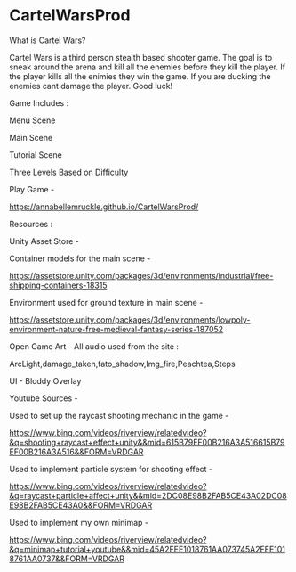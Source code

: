 # CartelWarsProd

What is Cartel Wars?

Cartel Wars is a third person stealth based shooter game. The goal is to sneak around the arena and kill all the enemies before they kill the player. If the player kills all the enimies they win the game. If you are ducking the enemies cant damage the player. Good luck!

Game Includes :

Menu Scene

Main Scene

Tutorial Scene 

Three Levels Based on Difficulty 

Play Game -

https://annabellemruckle.github.io/CartelWarsProd/

Resources : 

Unity Asset Store - 

Container models for the main scene -

https://assetstore.unity.com/packages/3d/environments/industrial/free-shipping-containers-18315

Environment used for ground texture in main scene - 

https://assetstore.unity.com/packages/3d/environments/lowpoly-environment-nature-free-medieval-fantasy-series-187052

Open Game Art - All audio used from the site :

ArcLight,damage_taken,fato_shadow,Img_fire,Peachtea,Steps 

UI - Bloddy Overlay

Youtube Sources - 

Used to set up the raycast shooting mechanic in the game -

https://www.bing.com/videos/riverview/relatedvideo?&q=shooting+raycast+effect+unity&&mid=615B79EF00B216A3A516615B79EF00B216A3A516&&FORM=VRDGAR

Used to implement particle system for shooting effect -

https://www.bing.com/videos/riverview/relatedvideo?&q=raycast+particle+affect+unity&&mid=2DC08E98B2FAB5CE43A02DC08E98B2FAB5CE43A0&&FORM=VRDGAR

Used to implement my own minimap -

https://www.bing.com/videos/riverview/relatedvideo?&q=minimap+tutorial+youtube&&mid=45A2FEE1018761AA073745A2FEE1018761AA0737&&FORM=VRDGAR
